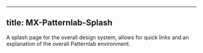 
---
title: MX-Patternlab-Splash
---

A splash page for the overall design system, allows for quick links and an explanation of the overall Patternlab environment.
